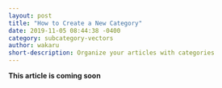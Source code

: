 ```yaml
---
layout: post
title: "How to Create a New Category"
date: 2019-11-05 08:44:38 -0400
category: subcategory-vectors
author: wakaru
short-description: Organize your articles with categories
---
```


**This article is coming soon**

